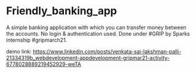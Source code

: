 # Friendly_banking_app
A simple banking application with which you can transfer money between the accounts. No login &amp; authentication used.
Done under #GRIP by Sparks internship #gripmarch21.

demo link: https://www.linkedin.com/posts/venkata-sai-lakshman-palli-21334319b_webdevelopment-appdevelopment-gripmar21-activity-6778028889219452929-weTA
